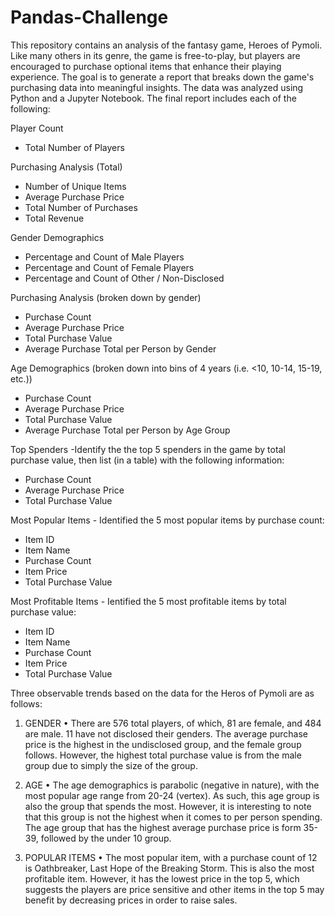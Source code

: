# Pandas-Challenge
This repository contains an analysis of the fantasy game, Heroes of Pymoli. Like many others in its genre, the game is free-to-play, but players are encouraged to purchase optional items that enhance their playing experience.
The goal is to generate a report that breaks down the game's purchasing data into meaningful insights. The data was analyzed using Python and a Jupyter Notebook. The final report includes each of the following:

Player Count
  - Total Number of Players


Purchasing Analysis (Total)
  - Number of Unique Items
  - Average Purchase Price
  - Total Number of Purchases
  - Total Revenue


Gender Demographics
  - Percentage and Count of Male Players
  - Percentage and Count of Female Players
  - Percentage and Count of Other / Non-Disclosed


Purchasing Analysis (broken down by gender)
  - Purchase Count
  - Average Purchase Price
  - Total Purchase Value
  - Average Purchase Total per Person by Gender


Age Demographics (broken down into bins of 4 years (i.e. <10, 10-14, 15-19, etc.))
  - Purchase Count
  - Average Purchase Price
  - Total Purchase Value
  - Average Purchase Total per Person by Age Group


Top Spenders -Identify the the top 5 spenders in the game by total purchase value, then list (in a table) with the following information:
  - Purchase Count
  - Average Purchase Price
  - Total Purchase Value
  

Most Popular Items - Identified the 5 most popular items by purchase count:
  - Item ID
  - Item Name
  - Purchase Count
  - Item Price
  - Total Purchase Value
  

Most Profitable Items - Ientified the 5 most profitable items by total purchase value:
  - Item ID
  - Item Name
  - Purchase Count
  - Item Price
  - Total Purchase Value


Three observable trends based on the data for the Heros of Pymoli are as follows:
1.	GENDER
•	There are 576 total players, of which, 81 are female, and 484 are male. 11 have not disclosed their genders. The average purchase price is the highest in the undisclosed group, and the female group follows. However, the highest total purchase value is from the male group due to simply the size of the group. 

2.	AGE
•	The age demographics is parabolic (negative in nature), with the most popular age range from 20-24 (vertex). As such, this age group is also the group that spends the most. However, it is interesting to note that this group is not the highest when it comes to per person spending. The age group that has the highest average purchase price is form 35-39, followed by the under 10 group. 

3.	POPULAR ITEMS
•	The most popular item, with a purchase count of 12 is Oathbreaker, Last Hope of the Breaking Storm. This is also the most profitable item. However, it has the lowest price in the top 5, which suggests the players are price sensitive and other items in the top 5 may benefit by decreasing prices in order to raise sales. 
